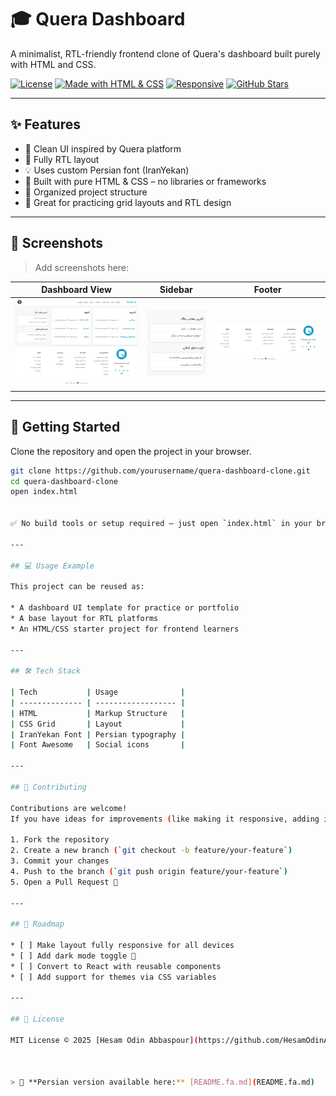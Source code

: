 # 🎓 Quera Dashboard

A minimalist, RTL-friendly frontend clone of Quera's dashboard built purely with HTML and CSS.

[![License](https://img.shields.io/github/license/HesamOdinAbbaspour/quera-dashboard)](LICENSE)
[![Made with HTML & CSS](https://img.shields.io/badge/Made%20with-HTML%20%26%20CSS-blue)](#)
[![Responsive](https://img.shields.io/badge/Responsive-No-red)](#)
[![GitHub Stars](https://img.shields.io/github/stars/HesamOdinAbbaspour/quera-dashboard?style=social)](https://github.com/HesamOdinAbbaspour/quera-dashboard/stargazers)


---

## ✨ Features

- 🎨 Clean UI inspired by Quera platform
- 📐 Fully RTL layout
- 💡 Uses custom Persian font (IranYekan)
- 🔧 Built with pure HTML & CSS – no libraries or frameworks
- 📁 Organized project structure
- 🧪 Great for practicing grid layouts and RTL design

---

## 📸 Screenshots

> Add screenshots here:  

| Dashboard View | Sidebar | Footer |
|----------------|---------|--------|
| ![Main View](assets/image/preview.png) | ![Sidebar](assets/image/sidebar.png) | ![Footer](assets/image/footer.png) |

---

## 🚀 Getting Started

Clone the repository and open the project in your browser.

```bash
git clone https://github.com/yourusername/quera-dashboard-clone.git
cd quera-dashboard-clone
open index.html


✅ No build tools or setup required – just open `index.html` in your browser.

---

## 💻 Usage Example

This project can be reused as:

* A dashboard UI template for practice or portfolio
* A base layout for RTL platforms
* An HTML/CSS starter project for frontend learners

---

## 🛠 Tech Stack

| Tech           | Usage              |
| -------------- | ------------------ |
| HTML           | Markup Structure   |
| CSS Grid       | Layout             |
| IranYekan Font | Persian typography |
| Font Awesome   | Social icons       |

---

## 🧩 Contributing

Contributions are welcome!
If you have ideas for improvements (like making it responsive, adding interactivity), feel free to fork and PR.

1. Fork the repository
2. Create a new branch (`git checkout -b feature/your-feature`)
3. Commit your changes
4. Push to the branch (`git push origin feature/your-feature`)
5. Open a Pull Request 🚀

---

## 📅 Roadmap

* [ ] Make layout fully responsive for all devices
* [ ] Add dark mode toggle 🌙
* [ ] Convert to React with reusable components
* [ ] Add support for themes via CSS variables

---

## 📜 License

MIT License © 2025 [Hesam Odin Abbaspour](https://github.com/HesamOdinAbbaspour)



> 📄 **Persian version available here:** [README.fa.md](README.fa.md)



